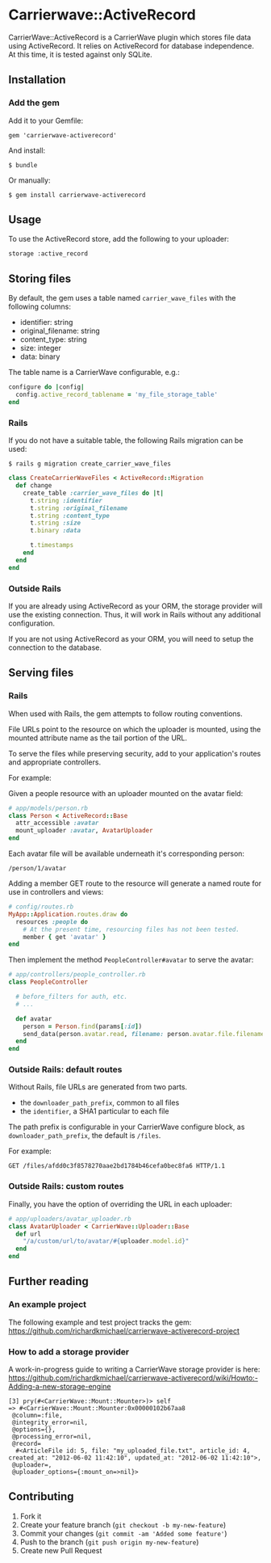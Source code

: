# Carrierwave::ActiveRecord

CarrierWave::ActiveRecord is a CarrierWave plugin which stores file data
using ActiveRecord.  It relies on ActiveRecord for database
independence.  At this time, it is tested against only SQLite.

## Installation

### Add the gem

Add it to your Gemfile:

    gem 'carrierwave-activerecord'

And install:

    $ bundle

Or manually:

    $ gem install carrierwave-activerecord

## Usage

To use the ActiveRecord store, add the following to your uploader:

    storage :active_record

## Storing files

By default, the gem uses a table named `carrier_wave_files` with the
following columns:

  * identifier: string
  * original_filename: string
  * content_type: string
  * size: integer
  * data: binary

The table name is a CarrierWave configurable, e.g.:

```ruby
configure do |config|
  config.active_record_tablename = 'my_file_storage_table'
end
```

### Rails

If you do not have a suitable table, the following Rails migration can be used:

    $ rails g migration create_carrier_wave_files

```ruby
class CreateCarrierWaveFiles < ActiveRecord::Migration
  def change
    create_table :carrier_wave_files do |t|
      t.string :identifier
      t.string :original_filename
      t.string :content_type
      t.string :size
      t.binary :data

      t.timestamps
    end
  end
end
```


### Outside Rails

If you are already using ActiveRecord as your ORM, the storage provider
will use the existing connection.  Thus, it will work in Rails without
any additional configuration.

If you are not using ActiveRecord as your ORM, you will need to setup
the connection to the database.


## Serving files


### Rails

When used with Rails, the gem attempts to follow routing conventions.

File URLs point to the resource on which the uploader is mounted, using
the mounted attribute name as the tail portion of the URL.

To serve the files while preserving security, add to your application's
routes and appropriate controllers.

For example:

Given a people resource with an uploader mounted on the avatar field:

```ruby
# app/models/person.rb
class Person < ActiveRecord::Base
  attr_accessible :avatar
  mount_uploader :avatar, AvatarUploader
end
```

Each avatar file will be available underneath it's corresponding person:

`/person/1/avatar`

Adding a member GET route to the resource will generate a named route
for use in controllers and views:

```ruby
# config/routes.rb
MyApp::Application.routes.draw do
  resources :people do
    # At the present time, resourcing files has not been tested.
    member { get 'avatar' }
end
```

Then implement the method `PeopleController#avatar` to serve the avatar:

```ruby
# app/controllers/people_controller.rb
class PeopleController

  # before_filters for auth, etc.
  # ...

  def avatar
    person = Person.find(params[:id])
    send_data(person.avatar.read, filename: person.avatar.file.filename)
  end
end
```


### Outside Rails: default routes

Without Rails, file URLs are generated from two parts.

  * the `downloader_path_prefix`, common to all files
  * the `identifier`, a SHA1 particular to each file

The path prefix is configurable in your CarrierWave configure block, as
`downloader_path_prefix`, the default is `/files`.

For example:

`GET /files/afdd0c3f8578270aae2bd1784b46cefa0bec8fa6 HTTP/1.1`


### Outside Rails: custom routes

Finally, you have the option of overriding the URL in each uploader:

```ruby
# app/uploaders/avatar_uploader.rb
class AvatarUploader < CarrierWave::Uploader::Base
  def url
    "/a/custom/url/to/avatar/#{uploader.model.id}"
  end
end
```


## Further reading

### An example project

The following example and test project tracks the gem: https://github.com/richardkmichael/carrierwave-activerecord-project

### How to add a storage provider

A work-in-progress guide to writing a CarrierWave storage provider is here: https://github.com/richardkmichael/carrierwave-activerecord/wiki/Howto:-Adding-a-new-storage-engine

```
[3] pry(#<CarrierWave::Mount::Mounter>)> self
=> #<CarrierWave::Mount::Mounter:0x00000102b67aa8
 @column=:file,
 @integrity_error=nil,
 @options={},
 @processing_error=nil,
 @record=
  #<ArticleFile id: 5, file: "my_uploaded_file.txt", article_id: 4, created_at: "2012-06-02 11:42:10", updated_at: "2012-06-02 11:42:10">,
 @uploader=,
 @uploader_options={:mount_on=>nil}>
```

## Contributing

1. Fork it
2. Create your feature branch (`git checkout -b my-new-feature`)
3. Commit your changes (`git commit -am 'Added some feature'`)
4. Push to the branch (`git push origin my-new-feature`)
5. Create new Pull Request
